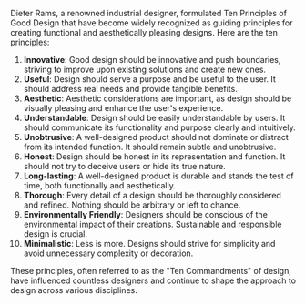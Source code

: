 Dieter Rams, a renowned industrial designer, formulated Ten Principles of Good Design that have become widely recognized as guiding principles for creating functional and aesthetically pleasing designs. Here are the ten principles:

1. **Innovative**: Good design should be innovative and push boundaries, striving to improve upon existing solutions and create new ones.
2. **Useful**: Design should serve a purpose and be useful to the user. It should address real needs and provide tangible benefits.
3. **Aesthetic**: Aesthetic considerations are important, as design should be visually pleasing and enhance the user's experience.
4. **Understandable**: Design should be easily understandable by users. It should communicate its functionality and purpose clearly and intuitively.
5. **Unobtrusive**: A well-designed product should not dominate or distract from its intended function. It should remain subtle and unobtrusive.
6. **Honest**: Design should be honest in its representation and function. It should not try to deceive users or hide its true nature.
7. **Long-lasting**: A well-designed product is durable and stands the test of time, both functionally and aesthetically.
8. **Thorough**: Every detail of a design should be thoroughly considered and refined. Nothing should be arbitrary or left to chance.
9. **Environmentally Friendly**: Designers should be conscious of the environmental impact of their creations. Sustainable and responsible design is crucial.
10. **Minimalistic**: Less is more. Designs should strive for simplicity and avoid unnecessary complexity or decoration.

These principles, often referred to as the "Ten Commandments" of design, have influenced countless designers and continue to shape the approach to design across various disciplines.

 
